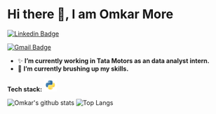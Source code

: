 # Hi there 👋, I am Omkar More

[![Linkedin Badge](https://img.shields.io/badge/-Omkarmore-blue?style=flat-square&logo=Linkedin&logoColor=white&link=https://www.linkedin.com/in/omkar-more-44b1231b3/)](https://www.linkedin.com/in/omkar-more-44b1231b3/)

[![Gmail Badge](https://img.shields.io/badge/-omkarmore170701@gmail.com-c14438?style=flat-square&logo=Gmail&logoColor=white&link=mailto:omkarmore170701@gmail.com)](mailto:omkarmore170701@gmail.com)

- ✨ **I’m currently working in Tata Motors as an data analyst intern.**
- 🌱 **I’m currently brushing up my skills.**


**Tech stack:**
<img height="30" src="https://github.com/Pythunder/explore/blob/80688e429a7d4ef2fca1e82350fe8e3517d3494d/topics/python/python.png">



![Omkar's github stats](https://github-readme-stats.vercel.app/api?username=omkar9092&show_icons=true) ![Top Langs](https://github-readme-stats.vercel.app/api/top-langs/?username=omkar9092&layout=compact)
